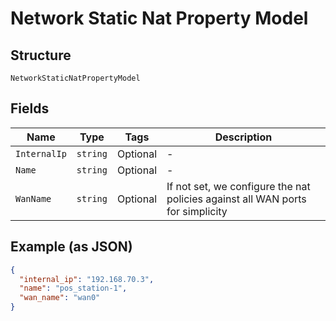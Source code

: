 
# Network Static Nat Property Model

## Structure

`NetworkStaticNatPropertyModel`

## Fields

| Name | Type | Tags | Description |
|  --- | --- | --- | --- |
| `InternalIp` | `string` | Optional | - |
| `Name` | `string` | Optional | - |
| `WanName` | `string` | Optional | If not set, we configure the nat policies against all WAN ports for simplicity |

## Example (as JSON)

```json
{
  "internal_ip": "192.168.70.3",
  "name": "pos_station-1",
  "wan_name": "wan0"
}
```

